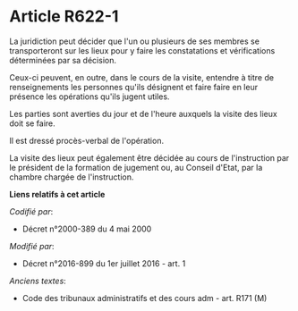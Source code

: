 # Article R622-1

La juridiction peut décider que l'un ou plusieurs de ses membres se transporteront sur les lieux pour y faire les
constatations et vérifications déterminées par sa décision. 

Ceux-ci peuvent, en outre, dans le cours de la visite, entendre à titre de renseignements les personnes qu'ils désignent et
faire faire en leur présence les opérations qu'ils jugent utiles. 

Les parties sont averties du jour et de l'heure auxquels la visite des lieux doit se faire. 

Il est dressé procès-verbal de l'opération. 

La visite des lieux peut également être décidée au cours de l'instruction par le président de la formation de jugement ou, au
Conseil d'Etat, par la  chambre chargée de l'instruction.

**Liens relatifs à cet article**

_Codifié par_:

  - Décret n°2000-389 du 4 mai 2000

_Modifié par_:

  - Décret n°2016-899 du 1er juillet 2016 - art. 1

_Anciens textes_:

  - Code des tribunaux administratifs et des cours adm - art. R171 (M)

